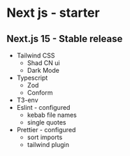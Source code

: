 # Next js - starter

## Next.js 15 - Stable release

- Tailwind CSS
  - Shad CN ui
  - Dark Mode
- Typescript
  - Zod
  - Conform
- T3-env
- Eslint - configured
  - kebab file names
  - single quotes
- Prettier - configured
  - sort imports
  - tailwind plugin
